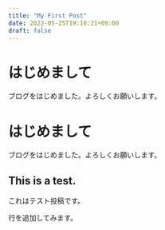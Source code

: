 ```yaml
---
title: "My First Post"
date: 2022-05-25T19:10:21+09:00
draft: false
---
```


# はじめまして

ブログをはじめました。よろしくお願いします。


# はじめまして

ブログをはじめました。よろしくお願いします。

## This is a test.
これはテスト投稿です。

行を追加してみます。
